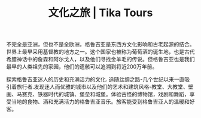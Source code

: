 ﻿---
language: zh
url: georgia-tours/cultural-tours
heading: 文化之旅
title: 文化之旅 | Tika Tours
imggrp_id: 38
template: toursubcategory
main_category_id: 1
sub_category_id: 9
---
<div class="row content-row"><!-- 1486 (2)-->
<div class="col-xs-12 col-sm-6 col-md-6"><!-- 1982 -->
不完全是亚洲，但也不是全欧洲，格鲁吉亚是东西方文化影响和古老起源的结合。世界上最早采用基督教的地方之一。这个国家也被称为葡萄酒的诞生地，也是古代希腊神话中的詹森和阿尔戈人，以及他们寻找金羊毛的传说。但格鲁吉亚也是我们最早的人类祖先的家园，他们的遗骸可以追溯到将近200万年前。

</div>

<div class="col-xs-12 col-sm-6 col-md-6"><!-- 1983 -->

探索格鲁吉亚迷人的历史和充满活力的文化. 追随丝绸之路-几个世纪以来一直吸引着旅行者.发现迷人而优雅的城市以及他们的艺术和建筑风格-教堂、大教堂、壁画、马赛克、铁器时代的城镇、堡垒和城堡。体验古怪的博物馆，戏剧和舞蹈，享受当地的食物、酒和充满活力的格鲁吉亚音乐。旅客能受到格鲁吉亚人的温暖和好客。


</div>

</div>

